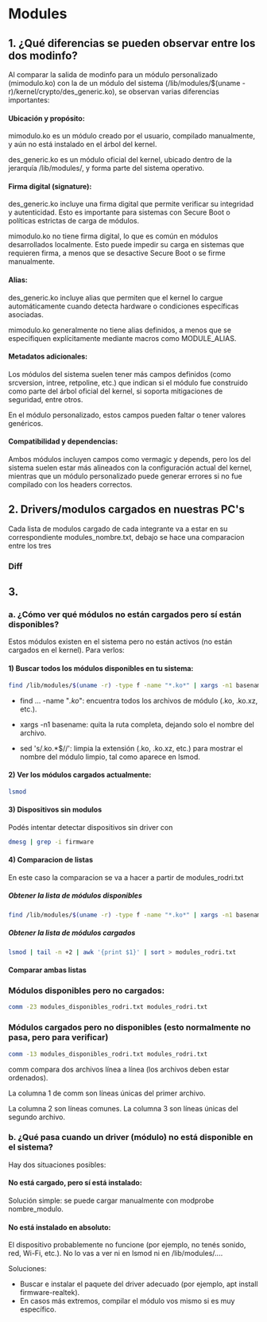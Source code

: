 # Modules

## 1. ¿Qué diferencias se pueden observar entre los dos modinfo?

Al comparar la salida de modinfo para un módulo personalizado (mimodulo.ko) con la de un módulo del sistema (/lib/modules/$(uname -r)/kernel/crypto/des_generic.ko), se observan varias diferencias importantes:

#### Ubicación y propósito:

mimodulo.ko es un módulo creado por el usuario, compilado manualmente, y aún no está instalado en el árbol del kernel.

des_generic.ko es un módulo oficial del kernel, ubicado dentro de la jerarquía /lib/modules/, y forma parte del sistema operativo.

#### Firma digital (signature):

des_generic.ko incluye una firma digital que permite verificar su integridad y autenticidad. Esto es importante para sistemas con Secure Boot o políticas estrictas de carga de módulos.

mimodulo.ko no tiene firma digital, lo que es común en módulos desarrollados localmente. Esto puede impedir su carga en sistemas que requieren firma, a menos que se desactive Secure Boot o se firme manualmente.

#### Alias:

des_generic.ko incluye alias que permiten que el kernel lo cargue automáticamente cuando detecta hardware o condiciones específicas asociadas.

mimodulo.ko generalmente no tiene alias definidos, a menos que se especifiquen explícitamente mediante macros como MODULE_ALIAS.

#### Metadatos adicionales:

Los módulos del sistema suelen tener más campos definidos (como srcversion, intree, retpoline, etc.) que indican si el módulo fue construido como parte del árbol oficial del kernel, si soporta mitigaciones de seguridad, entre otros.

En el módulo personalizado, estos campos pueden faltar o tener valores genéricos.

#### Compatibilidad y dependencias:

Ambos módulos incluyen campos como vermagic y depends, pero los del sistema suelen estar más alineados con la configuración actual del kernel, mientras que un módulo personalizado puede generar errores si no fue compilado con los headers correctos.

## 2. Drivers/modulos cargados en nuestras PC's

Cada lista de modulos cargado de cada integrante va a estar en su correspondiente modules_nombre.txt, debajo se hace una comparacion entre los tres

### Diff

## 3.

### a. ¿Cómo ver qué módulos no están cargados pero sí están disponibles?

Estos módulos existen en el sistema pero no están activos (no están cargados en el kernel). Para verlos:

#### 1) Buscar todos los módulos disponibles en tu sistema:

```bash
find /lib/modules/$(uname -r) -type f -name "*.ko*" | xargs -n1 basename | sed 's/\.ko.*$//'

```

- find ... -name "_.ko_": encuentra todos los archivos de módulo (.ko, .ko.xz, etc.).

- xargs -n1 basename: quita la ruta completa, dejando solo el nombre del archivo.

- sed 's/\.ko.\*$//': limpia la extensión (.ko, .ko.xz, etc.) para mostrar el nombre del módulo limpio, tal como aparece en lsmod.

#### 2) Ver los módulos cargados actualmente:

```bash
lsmod
```

#### 3) Dispositivos sin modulos

Podés intentar detectar dispositivos sin driver con

```bash
dmesg | grep -i firmware

```

#### 4) Comparacion de listas

En este caso la comparacion se va a hacer a partir de modules_rodri.txt

##### Obtener la lista de módulos disponibles

```bash
find /lib/modules/$(uname -r) -type f -name "*.ko*" | xargs -n1 basename | sed 's/\.ko.*$//' | sort > modules_disponibles_rodri.txt
```

##### Obtener la lista de módulos cargados

```bash
lsmod | tail -n +2 | awk '{print $1}' | sort > modules_rodri.txt
```

#### Comparar ambas listas

### Módulos disponibles pero no cargados:

```bash
comm -23 modules_disponibles_rodri.txt modules_rodri.txt

```

### Módulos cargados pero no disponibles (esto normalmente no pasa, pero para verificar)

```bash
comm -13 modules_disponibles_rodri.txt modules_rodri.txt
```

comm compara dos archivos línea a línea (los archivos deben estar ordenados).

La columna 1 de comm son líneas únicas del primer archivo.

La columna 2 son líneas comunes.
La columna 3 son líneas únicas del segundo archivo.

### b. ¿Qué pasa cuando un driver (módulo) no está disponible en el sistema?

Hay dos situaciones posibles:

#### No está cargado, pero sí está instalado:

Solución simple: se puede cargar manualmente con modprobe nombre_modulo.

#### No está instalado en absoluto:

El dispositivo probablemente no funcione (por ejemplo, no tenés sonido, red, Wi-Fi, etc.).
No lo vas a ver ni en lsmod ni en /lib/modules/....

Soluciones:

- Buscar e instalar el paquete del driver adecuado (por ejemplo, apt install firmware-realtek).
- En casos más extremos, compilar el módulo vos mismo si es muy específico.

```

```
